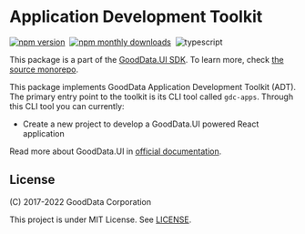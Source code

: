 # Application Development Toolkit

[![npm version](https://img.shields.io/npm/v/@gooddata/app-toolkit)](https://www.npmjs.com/@gooddata/app-toolkit)&nbsp;
[![npm monthly downloads](https://img.shields.io/npm/dm/@gooddata/app-toolkit)](https://npmcharts.com/compare/@gooddata/app-toolkit?minimal=true)&nbsp;
![typescript](https://img.shields.io/badge/typescript-first-blue?logo=typescript)

This package is a part of the [GoodData.UI SDK](https://sdk.gooddata.com/gooddata-ui/docs/about_gooddataui.html).
To learn more, check [the source monorepo](https://github.com/gooddata/gooddata-ui-sdk).

This package implements GoodData Application Development Toolkit (ADT). The primary entry point to the toolkit is its
CLI tool called `gdc-apps`. Through this CLI tool you can currently:

-   Create a new project to develop a GoodData.UI powered React application

Read more about GoodData.UI in [official documentation](https://sdk.gooddata.com/gooddata-ui).

## License

(C) 2017-2022 GoodData Corporation

This project is under MIT License. See [LICENSE](https://github.com/gooddata/gooddata-ui-sdk/blob/master/tools/app-toolkit/LICENSE).
